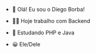- 👀 Olá! Eu sou o Diego Borba!

- 👨‍💻 Hoje trabalho com Backend
- 🌱 Estudando PHP e Java
- 😀 Ele/Dele

